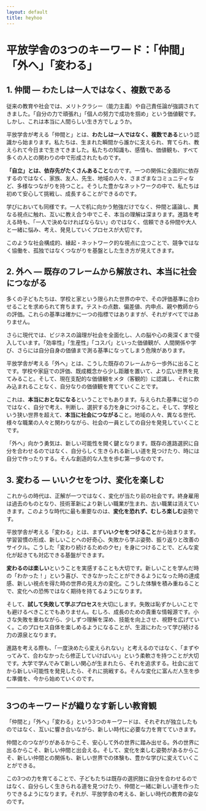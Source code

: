```yaml
---
layout: default
title: heyhoo
---
```


# 平放学舎の3つのキーワード：「仲間」「外へ」「変わる」

## 1. 仲間 ― わたしは一人ではなく、複数である

従来の教育や社会では、メリトクラシー（能力主義）や自己責任論が強調されてきました。「自分の力で頑張れ」「個人の努力で成功を掴め」という価値観です。しかし、これは本当に人間らしい生き方でしょうか。

平放学舎が考える「仲間と」とは、**わたしは一人ではなく、複数である**という認識から始まります。私たちは、生まれた瞬間から誰かに支えられ、育てられ、教えられて今日まで生きてきました。私たちの知識も、感情も、価値観も、すべて多くの人との関わりの中で形成されたものです。

**「自立」とは、依存先がたくさんあること**なのです。一つの関係に全面的に依存するのではなく、家族、友人、先生、地域の人々、さまざまなコミュニティなど、多様なつながりを持つこと。そうした豊かなネットワークの中で、私たちは初めて安心して挑戦し、成長することができるのです。

学びにおいても同様です。一人で机に向かう勉強だけでなく、仲間と議論し、異なる視点に触れ、互いに教え合う中でこそ、本当の理解は深まります。進路を考える時も、「一人で決めなければならない」のではなく、信頼できる仲間や大人と一緒に悩み、考え、発見していくプロセスが大切です。

このような社会構成的、縁起・ネットワーク的な視点に立つことで、競争ではなく協働を、孤独ではなくつながりを基盤とした生き方が見えてきます。

## 2. 外へ ― 既存のフレームから解放され、本当に社会につながる

多くの子どもたちは、学校と家という限られた世界の中で、その評価基準に合わせることを求められて育ちます。テストの点数、偏差値、内申点、親や教師からの評価。これらの基準は確かに一つの指標ではありますが、それがすべてではありません。

さらに現代では、ビジネスの論理が社会を全面化し、人の脳や心の奥深くまで侵入しています。「効率性」「生産性」「コスパ」といった価値観が、人間関係や学び、さらには自分自身の価値まで測る基準になってしまう危険があります。

平放学舎が考える「外へ」とは、こうした既存のフレームから一歩外に出ることです。学校や家庭での評価、既成概念から少し距離を置いて、より広い世界を見てみること。そして、現在支配的な価値観をメタ（客観的）に認識し、それに飲み込まれることなく、自分なりの価値観を育てていくことです。

これは、**本当におとなになる**ということでもあります。与えられた基準に従うのではなく、自分で考え、判断し、選択する力を身につけること。そして、学校という狭い世界を超えて、**本当に社会につながる**こと。地域の人々、異なる世代、様々な職業の人々と関わりながら、社会の一員としての自分を発見していくことです。

「外へ」向かう勇気は、新しい可能性を開く鍵となります。既存の進路選択に自分を合わせるのではなく、自分らしく生きられる新しい道を見つけたり、時には自分で作ったりする。そんな創造的な人生を歩む第一歩なのです。

## 3. 変わる ― いいクセをつけ、変化を楽しむ

これからの時代は、正解が一つではなく、変化が当たり前の社会です。終身雇用は過去のものとなり、技術革新により新しい職業が生まれ、古い職業は消えていきます。このような時代に最も重要なのは、**変化を恐れず、むしろ楽しむ**姿勢です。

平放学舎が考える「変わる」とは、まず**いいクセをつけること**から始まります。学習習慣の形成、新しいことへの好奇心、失敗から学ぶ姿勢、振り返りと改善のサイクル。こうした「変わり続けるためのクセ」を身につけることで、どんな変化が起きても対応できる基盤ができます。

**変わるのは楽しい**ということを実感することも大切です。新しいことを学んだ時の「わかった！」という喜び、できなかったことができるようになった時の達成感、新しい視点を得た時の世界の見え方の変化。こうした体験を積み重ねることで、変化への恐怖ではなく期待を持てるようになります。

そして、**試して失敗して学ぶプロセス**を大切にします。失敗は恥ずかしいことでも避けるべきことでもありません。むしろ、成長のための貴重な情報源です。小さな失敗を重ねながら、少しずつ理解を深め、技能を向上させ、視野を広げていく。このプロセス自体を楽しめるようになることが、生涯にわたって学び続ける力の源泉となります。

進路を考える際も、「一度決めたら変えられない」と考えるのではなく、「まずやってみて、合わなかったら修正していけばいい」という柔軟さを持つことが大切です。大学で学んでみて新しい関心が生まれたら、それを追求する。社会に出てから新しい可能性を発見したら、それに挑戦する。そんな変化に富んだ人生を歩む準備を、今から始めていくのです。

---

## 3つのキーワードが織りなす新しい教育観

「仲間と」「外へ」「変わる」という3つのキーワードは、それぞれが独立したものではなく、互いに響き合いながら、新しい時代に必要な力を育てていきます。

仲間とのつながりがあるからこそ、安心して外の世界に踏み出せる。外の世界に出るからこそ、新しい仲間と出会える。そして、変化を楽しむ姿勢があるからこそ、新しい仲間との関係も、新しい世界での体験も、豊かな学びに変えていくことができる。

この3つの力を育てることで、子どもたちは既存の選択肢に自分を合わせるのではなく、自分らしく生きられる道を見つけたり、仲間と一緒に新しい道を作ったりできるようになります。それが、平放学舎の考える、新しい時代の教育の姿なのです。
